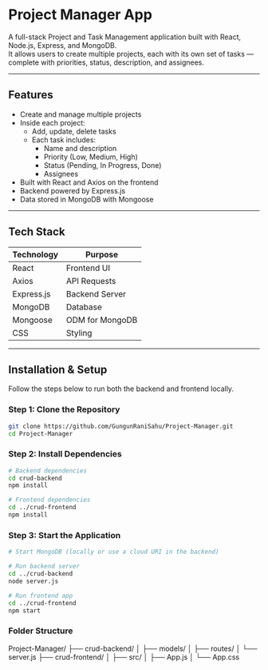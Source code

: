 # Project Manager App

A full-stack Project and Task Management application built with React, Node.js, Express, and MongoDB.  
It allows users to create multiple projects, each with its own set of tasks — complete with priorities, status, description, and assignees.

---

## Features

- Create and manage multiple projects
- Inside each project:
  - Add, update, delete tasks
  - Each task includes:
    - Name and description
    - Priority (Low, Medium, High)
    - Status (Pending, In Progress, Done)
    - Assignees
- Built with React and Axios on the frontend
- Backend powered by Express.js
- Data stored in MongoDB with Mongoose

---

## Tech Stack

| Technology | Purpose         |
|------------|-----------------|
| React      | Frontend UI     |
| Axios      | API Requests    |
| Express.js | Backend Server  |
| MongoDB    | Database        |
| Mongoose   | ODM for MongoDB |
| CSS        | Styling         |

---

## Installation & Setup

Follow the steps below to run both the backend and frontend locally.

### Step 1: Clone the Repository

```bash
git clone https://github.com/GungunRaniSahu/Project-Manager.git
cd Project-Manager

```

### Step 2: Install Dependencies 

```bash 
# Backend dependencies
cd crud-backend
npm install

# Frontend dependencies
cd ../crud-frontend
npm install

```
### Step 3: Start the Application
```bash
# Start MongoDB (locally or use a cloud URI in the backend)

# Run backend server
cd ../crud-backend
node server.js

# Run frontend app
cd ../crud-frontend
npm start

```

### Folder Structure

Project-Manager/
├── crud-backend/
│   ├── models/
│   ├── routes/
│   └── server.js
├── crud-frontend/
│   ├── src/
│   ├── App.js
│   └── App.css

